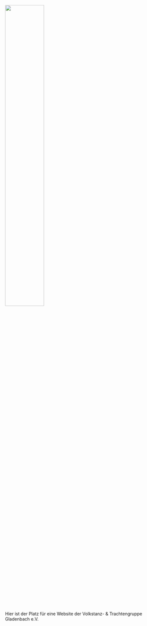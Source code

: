 <img src="https://vtgg.de/bilder/logos/logo.png"  width="50%" height="50%">

Hier ist der Platz für eine Website der Volkstanz- & Trachtengruppe Gladenbach e.V.

